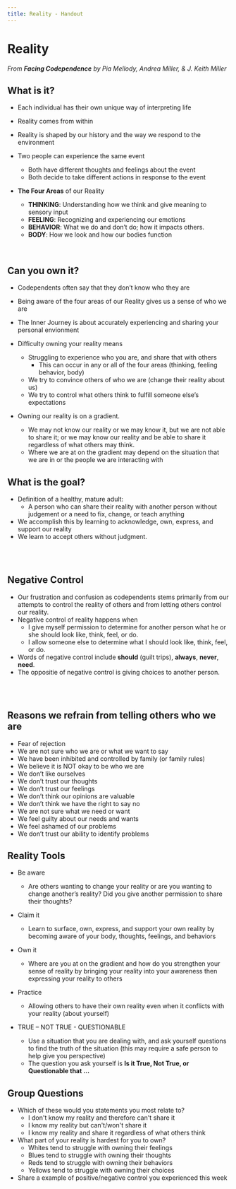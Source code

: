```yaml
---
title: Reality - Handout
---
```

# Reality

*From **Facing Codependence** by Pia Mellody, Andrea Miller, &amp; J. Keith Miller*

## What is it?

* Each individual has their own unique way of interpreting life
* Reality comes from within  
* Reality is shaped by our history and the way we respond to the environment  
* Two people can experience the same event
  * Both have different thoughts and feelings about the event
  * Both decide to take different actions in response to the event

* **The Four Areas** of our Reality
  * **THINKING**: Understanding how we think and give meaning to sensory input
  * **FEELING**: Recognizing and experiencing our emotions
  * **BEHAVIOR**: What we do and don’t do; how it impacts others.
  * **BODY**: How we look and how our bodies function

<br>

## Can you own it?

* Codependents often say that they don’t know who they are
* Being aware of the four areas of our Reality gives us a sense of who we are
* The Inner Journey is about accurately experiencing and sharing your personal envionment 
* Difficulty owning your reality means
  * Struggling to experience who you are, and share that with others
    * This can occur in any or all of the four areas (thinking, feeling behavior, body)
  * We try to convince others of who we are (change their reality about us)
  * We try to control what others think to fulfill someone else’s expectations

* Owning our reality is on a gradient.
  * We may not know our reality or we may know it, but we are not able to share it; or we may know our reality and be able to share it regardless of what others may think.
  * Where we are at on the gradient may depend on the situation that we are in or the people we are interacting with

<div class="page"></div>

## What is the goal?

* Definition of a healthy, mature adult:
    * A person who can share their reality with another person without judgement or a need to fix, change, or teach anything  
* We accomplish this by learning to acknowledge, own, express, and support our reality
* We learn to accept others without judgment.

<br><br>

## Negative Control

* Our frustration and confusion as codependents stems primarily from our attempts to control the reality of others and from letting others control our reality.
* Negative control of reality happens when
  * I give myself permission to determine for another person what he or she should look like, think, feel, or do.
  * I allow someone else to determine what I should look like, think, feel, or do.
* Words of negative control include **should** (guilt trips), **always**, **never**, **need**.
* The oppositie of negative control is giving choices to another person.

<br><br>

## Reasons we refrain from telling others who we are

* Fear of rejection
* We are not sure who we are or what we want to say
* We have been inhibited and controlled by family (or family rules)
* We believe it is NOT okay to be who we are
* We don’t like ourselves
* We don’t trust our thoughts
* We don’t trust our feelings
* We don’t think our opinions are valuable
* We don’t think we have the right to say no
* We are not sure what we need or want
* We feel guilty about our needs and wants
* We feel ashamed of our problems
* We don’t trust our ability to identify problems

<div class="page"></div>

## Reality Tools

* Be aware  
    * Are others wanting to change your reality or are you wanting to change another’s reality? Did you give another permission to share their thoughts?

* Claim it  
  * Learn to surface, own, express, and support your own reality by becoming aware of your body, thoughts, feelings, and behaviors

* Own it  
  * Where are you at on the gradient and how do you strengthen your sense of reality by bringing your reality into your awareness then expressing your reality to others

* Practice
  * Allowing others to have their own reality even when it conflicts with your reality (about yourself)

* TRUE – NOT TRUE - QUESTIONABLE
  * Use a situation that you are dealing with, and ask yourself questions to find the truth of the situation (this may require a safe person to help give you perspective)  
  * The question you ask yourself is **Is it True, Not True, or Questionable that ...**

## Group Questions

* Which of these would you statements you most relate to?
  * I don't know my reality and therefore can't share it
  * I know my reality but can't/won't share it
  * I know my reality and share it regardless of what others think
* What part of your reality is hardest for you to own?
  * Whites tend to struggle with owning their feelings
  * Blues tend to struggle with owning their thoughts
  * Reds tend to struggle with owning their behaviors
  * Yellows tend to struggle with owning their choices
* Share a example of positive/negative control you experienced this week